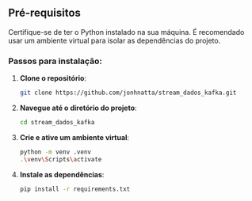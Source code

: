 ## Pré-requisitos

Certifique-se de ter o Python instalado na sua máquina. É recomendado usar um ambiente virtual para isolar as dependências do projeto.

### Passos para instalação:

1. **Clone o repositório**:
   ```bash
   git clone https://github.com/jonhnatta/stream_dados_kafka.git
   ```

2. **Navegue até o diretório do projeto**:
   ```bash
   cd stream_dados_kafka
   ```

3. **Crie e ative um ambiente virtual**:
   ```bash
   python -m venv .venv
   .\venv\Scripts\activate
   ```

4. **Instale as dependências**:
   ```bash
   pip install -r requirements.txt
   ```
